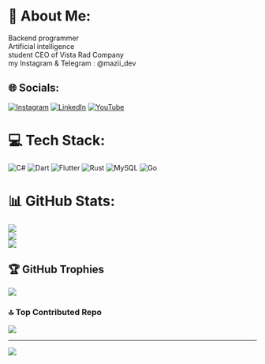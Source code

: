 # 💫 About Me:
Backend programmer<br> Artificial intelligence <br>student CEO of Vista Rad Company<br> my Instagram & Telegram : @mazii_dev 


## 🌐 Socials:
[![Instagram](https://img.shields.io/badge/Instagram-%23E4405F.svg?logo=Instagram&logoColor=white)](https://instagram.com/mazii_dev) [![LinkedIn](https://img.shields.io/badge/LinkedIn-%230077B5.svg?logo=linkedin&logoColor=white)](https://linkedin.com/in/mazii_dev) [![YouTube](https://img.shields.io/badge/YouTube-%23FF0000.svg?logo=YouTube&logoColor=white)](https://youtube.com/@mazii_dev) 

# 💻 Tech Stack:
![C#](https://img.shields.io/badge/c%23-%23239120.svg?style=for-the-badge&logo=csharp&logoColor=white) ![Dart](https://img.shields.io/badge/dart-%230175C2.svg?style=for-the-badge&logo=dart&logoColor=white) ![Flutter](https://img.shields.io/badge/Flutter-%2302569B.svg?style=for-the-badge&logo=Flutter&logoColor=white) ![Rust](https://img.shields.io/badge/rust-%23000000.svg?style=for-the-badge&logo=rust&logoColor=white) ![MySQL](https://img.shields.io/badge/mysql-4479A1.svg?style=for-the-badge&logo=mysql&logoColor=white) ![Go](https://img.shields.io/badge/go-%2300ADD8.svg?style=for-the-badge&logo=go&logoColor=white)
# 📊 GitHub Stats:
![](https://github-readme-stats.vercel.app/api?username=mazyar1199&theme=dark&hide_border=false&include_all_commits=true&count_private=true)<br/>
![](https://github-readme-streak-stats.herokuapp.com/?user=mazyar1199&theme=dark&hide_border=false)<br/>
![](https://github-readme-stats.vercel.app/api/top-langs/?username=mazyar1199&theme=dark&hide_border=false&include_all_commits=true&count_private=true&layout=compact)

## 🏆 GitHub Trophies
![](https://github-profile-trophy.vercel.app/?username=mazyar1199&theme=github_dark&no-frame=false&no-bg=false&margin-w=4)

### 🔝 Top Contributed Repo
![](https://github-contributor-stats.vercel.app/api?username=mazyar1199&limit=5&theme=dark&combine_all_yearly_contributions=true)

---
[![](https://visitcount.itsvg.in/api?id=mazyar1199&icon=0&color=0)](https://visitcount.itsvg.in)

<!-- Proudly created with GPRM ( https://gprm.itsvg.in ) -->

